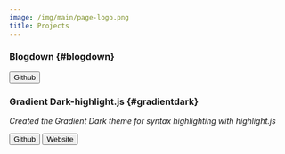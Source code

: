 ```yaml
---
image: /img/main/page-logo.png
title: Projects
---
```


### Blogdown {#blogdown} 
<a href="https://github.com/samiaab1990/blogdown"><button class="gitbtn"> Github <i class="fab fa-github-alt"></i></button></a>

### Gradient Dark-highlight.js {#gradientdark}
<p><i>Created the Gradient Dark theme for syntax highlighting with highlight.js</i></p>

<a href="https://github.com/highlightjs/highlight.js/blob/master/src/styles/gradient-dark.css"><button class="gitbtn"> Github <i class="fab fa-github-alt"></i></button></a>
<a href="https://highlightjs.org/static/demo/"><button class="gitbtn"> Website <i class="fas fa-globe-americas"></i></button></a>
